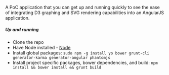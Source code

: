 A PoC application that you can get up and running quickly to see the ease of integrating D3 graphing and SVG rendering capabilities into an AngularJS application.


##### Up and running 
+ Clone the repo
+ Have Node installed - [Node](http://nodejs.org/download/)
+ Install global packages: ```sudo npm -g install yo bower grunt-cli generator-karma generator-angular phantomjs```
+ Install project specific packages, bower dependencies, and build: ```npm install && bower install && grunt build```


